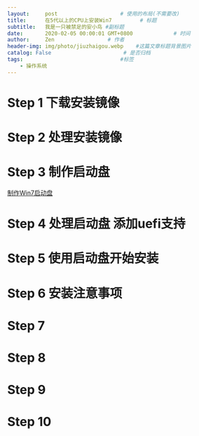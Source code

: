 ```yaml
---
layout:     post                    # 使用的布局(不需要改)
title:      在5代以上的CPU上安装Win7         # 标题
subtitle:   我是一只被禁足的安小鸟 #副标题
date:       2020-02-05 00:00:01 GMT+0800             # 时间
author:     Zen                 # 作者
header-img: img/photo/jiuzhaigou.webp    #这篇文章标题背景图片
catalog: False                       # 是否归档
tags:                               #标签
    - 操作系统
---
```



# Step 1 下载安装镜像

# Step 2 处理安装镜像

# Step 3 制作启动盘
[制作Win7启动盘](https://zhangyiming748.github.io/2019/05/16/make_a_bootable_usb_disk/)
# Step 4 处理启动盘 添加uefi支持

# Step 5 使用启动盘开始安装

# Step 6 安装注意事项

# Step 7

# Step 8

# Step 9

# Step 10
